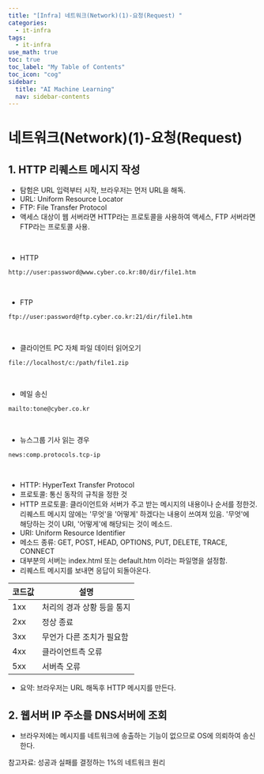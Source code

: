 ```yaml
---
title: "[Infra] 네트워크(Network)(1)-요청(Request) " 
categories:
  - it-infra
tags:
  - it-infra
use_math: true
toc: true
toc_label: "My Table of Contents"
toc_icon: "cog"
sidebar:
  title: "AI Machine Learning"
  nav: sidebar-contents
---
```


# 네트워크(Network)(1)-요청(Request)


## 1. HTTP 리퀘스트 메시지 작성

* 탐험은 URL 입력부터 시작, 브라우저는 먼저 URL을 해독. 
* URL: Uniform Resource Locator
* FTP: File Transfer Protocol
* 액세스 대상이 웹 서버라면 HTTP라는 프로토콜을 사용하여 액세스, FTP 서버라면 FTP라는 프로토콜 사용.
<br />

* HTTP <br />
```
http://user:password@www.cyber.co.kr:80/dir/file1.htm
```
<br />

* FTP <br />
```
ftp://user:password@ftp.cyber.co.kr:21/dir/file1.htm
```
<br />

* 클라이언트 PC 자체 파일 데이터 읽어오기 <br />
```
file://localhost/c:/path/file1.zip
```
<br />

* 메일 송신 <br />
```
mailto:tone@cyber.co.kr
```
<br />

* 뉴스그룹 기사 읽는 경우 <br />
```
news:comp.protocols.tcp-ip
```
<br />


* HTTP: HyperText Transfer Protocol
* 프로토콜: 통신 동작의 규칙을 정한 것
* HTTP 프로토콜: 클라이언트와 서버가 주고 받는 메시지의 내용이나 순서를 정한것. 
리퀘스트 메시지 않에는 '무엇'을 '어떻게' 하겠다는 내용이 쓰여져 있음. 
'무엇'에 해당하는 것이 URI, '어떻게'에 해당되는 것이 메소드.
* URI: Uniform Resource Identifier 
* 메소드 종류: GET, POST, HEAD, OPTIONS, PUT, DELETE, TRACE, CONNECT 
* 대부분의 서버는 index.html 또는 default.htm 이라는 파일명을 설정함. 
* 리퀘스트 메시지를 보내면 응답이 되돌아온다.

코드값 | 설명
-------|-----
1xx | 처리의 경과 상황 등을 통지
2xx | 정상 종료
3xx | 무언가 다른 조치가 필요함
4xx | 클라이언트측 오류
5xx | 서버측 오류

* 요약: 브라우저는 URL 해독후 HTTP 메시지를 만든다.

## 2. 웹서버 IP 주소를 DNS서버에 조회

* 브라우저에는 메시지를 네트워크에 송출하는 기능이 없으므로 OS에 의뢰하여 송신한다. 

참고자료: 성공과 실패를 결정하는 1%의 네트워크 원리
